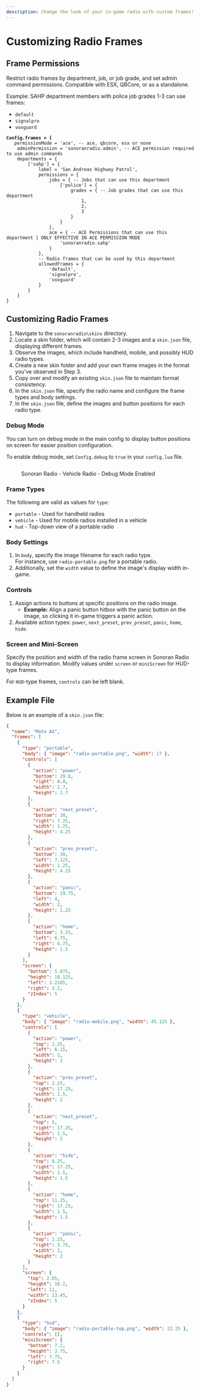 ```yaml
---
description: Change the look of your in-game radio with custom frames!
---
```


# Customizing Radio Frames

## Frame Permissions

Restrict radio frames by department, job, or job grade, and set admin command permissions. Compatible with ESX, QBCore, or as a standalone.

Example: SAHP department members with police job grades 1-3 can use frames:

* &#x20;`default`
* `signalpro`
* `voxguard`

<pre class="language-lua"><code class="lang-lua"><strong>Config.frames = {
</strong>	permissionMode = 'ace', -- ace, qbcore, esx or none
	adminPermission = 'sonoranradio.admin', -- ACE permission required to use admin commands
	departments = {
		['sahp'] = {
			label = 'San Andreas Highway Patrol',
			permissions = {
				jobs = { -- Jobs that can use this department
					['police'] = {
						grades = { -- Job grades that can use this department
							1,
							2,
							3
						}
					}
				},
				ace = { -- ACE Permissions that can use this department | ONLY EFFECTIVE IN ACE PERMISSION MODE
					'sonoranradio.sahp'
				}
			},
			-- Radio frames that can be used by this department
			allowedFrames = {
				'default',
				'signalpro',
				'voxguard'
			}
		}
	}
}
</code></pre>

## Customizing Radio Frames

1. Navigate to the `sonoranradio\skins` directory.
2. Locate a skin folder, which will contain 2-3 images and a `skin.json` file, displaying different frames.
3. Observe the images, which include handheld, mobile, and possibly HUD radio types.
4. Create a new skin folder and add your own frame images in the format you've observed in Step 3.
5. Copy over and modify an existing `skin.json` file to maintain format consistency.
6. In the `skin.json` file, specify the radio name and configure the frame types and body settings.
7. In the `skin.json` file, define the images and button positions for each radio type.

### Debug Mode

You can turn on debug mode in the main config to display button positions on screen for easier position configuration.

To enable debug mode, set `Config.debug` to `true` in your `config.lua` file.

<figure><img src="../../.gitbook/assets/RadioDebugBoxesVeh.png" alt=""><figcaption><p>Sonoran Radio - Vehicle Radio - Debug Mode Enabled</p></figcaption></figure>

### Frame Types

The following are valid as values for `type`:

* `portable` - Used for handheld radios
* `vehicle` - Used for mobile radios installed in a vehicle
* `hud` - Top-down view of a portable radio

### Body Settings

1. In `body`, specify the image filename for each radio type.\
   For instance, use `radio-portable.png` for a portable radio.
2. Additionally, set the `width` value to define the image's display width in-game.

### Controls

1. Assign actions to buttons at specific positions on the radio image.
   * **Example:** Align a panic button hitbox with the panic button on the image, so clicking it in-game triggers a panic action.
2. Available action types: `power`, `next_preset`, `prev_preset`, `panic`, `home`, `hide`.

### Screen and Mini-Screen

Specify the position and width of the radio frame screen in Sonoran Radio to display information. Modify values under `screen` or `miniScreen` for HUD-type frames.

For `HUD`-type frames, `controls` can be left blank.

## Example File

Below is an example of a `skin.json` file:

```json
{
  "name": "Moto AX",
  "frames": [
    {
      "type": "portable",
      "body": { "image": "radio-portable.png", "width": 17 },
      "controls": [
        {
          "action": "power",
          "bottom": 29.6,
          "right": 0.8,
          "width": 2.7,
          "height": 2.7
        },
        {
          "action": "next_preset",
          "bottom": 30,
          "right": 7.25,
          "width": 1.25,
          "height": 4.25
        },
        {
          "action": "prev_preset",
          "bottom": 30,
          "left": 7.125,
          "width": 1.25,
          "height": 4.25
        },
        {
          "action": "panic",
          "bottom": 29.75,
          "left": 4,
          "width": 2,
          "height": 1.25
        },
        {
          "action": "home",
          "bottom": 3.25,
          "left": 6.75,
          "right": 6.75,
          "height": 1.5
        }
      ],
      "screen": {
        "bottom": 5.875,
        "height": 18.125,
        "left": 3.2185,
        "right": 3.2,
        "zIndex": 5
      }
    },
    {
      "type": "vehicle",
      "body": { "image": "radio-mobile.png", "width": 45.125 },
      "controls": [
        {
          "action": "power",
          "top": 2.25,
          "left": 6.15,
          "width": 2,
          "height": 2
        },
        {
          "action": "prev_preset",
          "top": 2.25,
          "right": 17.25,
          "width": 1.5,
          "height": 2
        },
        {
          "action": "next_preset",
          "top": 5,
          "right": 17.25,
          "width": 1.5,
          "height": 2
        },
        {
          "action": "hide",
          "top": 8.25,
          "right": 17.25,
          "width": 1.5,
          "height": 1.5
        },
        {
          "action": "home",
          "top": 11.25,
          "right": 17.25,
          "width": 1.5,
          "height": 1.5
        },
        {
          "action": "panic",
          "top": 2.25,
          "right": 3.75,
          "width": 2,
          "height": 2
        }
      ],
      "screen": {
        "top": 2.65,
        "height": 10.2,
        "left": 11,
        "width": 13.45,
        "zIndex": 5
      }
    },
    {
      "type": "hud",
      "body": { "image": "radio-portable-top.png", "width": 22.25 },
      "controls": [],
      "miniScreen": {
        "bottom": 7.2,
        "height": 3.75,
        "left": 7.75,
        "right": 7.5
      }
    }
  ]
}
```
